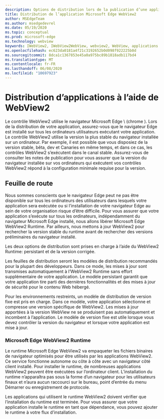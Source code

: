 ```yaml
---
description: Options de distribution lors de la publication d’une application à l’aide de Microsoft Edge WebView2
title: Distribution de l’application Microsoft Edge WebView2
author: MSEdgeTeam
ms.author: msedgedevrel
ms.date: 05/19/2020
ms.topic: conceptual
ms.prod: microsoft-edge
ms.technology: webview
keywords: IWebView2, IWebView2WebView, webview2, WebView, applications WPF, WPF, Edge, ICoreWebView2, ICoreWebView2Host, contrôle de navigateur, html Edge
ms.openlocfilehash: ec623da0181a4f21c3192652b0d098f922225b0d
ms.sourcegitcommit: 8dca1c1367853e45a0a975bc89b1818adb117bd4
ms.translationtype: MT
ms.contentlocale: fr-FR
ms.lasthandoff: 06/08/2020
ms.locfileid: "10697923"
---
```

# Distribution d’applications à l’aide de WebView2 

Le contrôle WebView2 utilise le navigateur Microsoft Edge \ (chrome \). Lors de la distribution de votre application, assurez-vous que le navigateur Edge est installé sur tous les ordinateurs utilisateurs exécutant votre application. Le contrôle WebView2 utilise la version la plus stable du navigateur installée sur un ordinateur. Par exemple, il est possible que vous disposiez de la version stable, bêta, dev et Canaries en même temps, et dans ce cas, les contrôles WebView2 s’exécutent dans le canal stable. Assurez-vous de consulter les notes de publication pour vous assurer que la version du navigateur installée sur vos ordinateurs qui exécutent vos contrôles WebView2 répond à la configuration minimale requise pour la version.

## Feuille de route

Nous sommes conscients que le navigateur Edge peut ne pas être disponible sur tous les ordinateurs des utilisateurs dans lesquels votre application sera exécutée ou si l’installation de votre navigateur Edge au sein de votre organisation risque d’être difficile. Pour vous assurer que votre application s’exécute sur tous les ordinateurs, indépendamment du navigateur Microsoft Edge installé, nous allons libérer Microsoft Edge WebView2 Runtime. Par ailleurs, nous mettons à jour WebView2 pour rechercher la version stable du runtime avant de rechercher des versions préliminaires du navigateur installé.

Les deux options de distribution sont prises en charge à l’aide du WebView2 Runtime: persistant et de la version corrigée.

Les feuilles de distribution seront les modèles de distribution recommandés pour la plupart des développeurs. Dans ce mode, les mises à jour sont transmises automatiquement à l’WebView2 Runtime sans effort supplémentaire de votre application. Le modèle persistant garantit que votre application tire parti des dernières fonctionnalités et des mises à jour de sécurité pour le contenu Web hébergé.

Pour les environnements restreints, un modèle de distribution de version fixe est pris en charge. Dans ce modèle, votre application sélectionne et compresse une version spécifique de WebView2. Les mises à jour apportées à la version WebView ne se produisent pas automatiquement et incombent à l’application. Le modèle de version fixe est utile lorsque vous devez contrôler la version du navigateur et lorsque votre application est mise à jour. 

### Microsoft Edge WebView2 Runtime

Le runtime Microsoft Edge WebView2 va empaqueter les fichiers binaires de navigateur optimisés pour être utilisés par les applications WebView2. Ce service fonctionne autonome ou côte à côte avec un navigateur côté client installé. Pour installer le runtime, de nombreuses applications WebView2 peuvent être exécutées sur l’ordinateur client. L’installation du runtime n’apparaîtra pas sous la forme d’un navigateur pour les utilisateurs finaux et n’aura aucun raccourci sur le bureau, point d’entrée du menu Démarrer ou enregistrement de protocole.

Les applications qui utilisent le runtime WebView2 doivent vérifier que l’installation du runtime est terminée. Pour vous assurer que votre application installe le runtime en tant que dépendance, vous pouvez ajouter le runtime à votre flux d’installation. 
